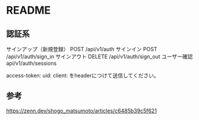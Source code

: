 # README

## 認証系
サインアップ（新規登録）
POST   /api/v1/auth
サインイン
POST   /api/v1/auth/sign_in
サインアウト
DELETE /api/v1/auth/sign_out
ユーザー確認
api/v1/auth/sessions

access-token: 
uid:
client:
をheaderにつけて送信してください。

## 参考
https://zenn.dev/shogo_matsumoto/articles/c6485b39c5f621
